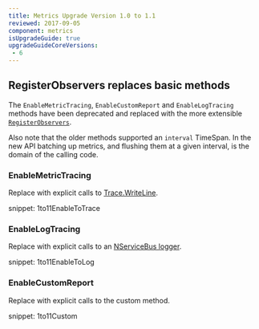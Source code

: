 ```yaml
---
title: Metrics Upgrade Version 1.0 to 1.1
reviewed: 2017-09-05
component: metrics
isUpgradeGuide: true
upgradeGuideCoreVersions:
 - 6
---
```



## RegisterObservers replaces basic methods

The `EnableMetricTracing`, `EnableCustomReport` and `EnableLogTracing` methods have been deprecated and replaced with the more extensible [`RegisterObservers`](/nservicebus/operations/metrics/raw.md#reporting-metrics-data-to-any-external-storage).

Also note that the older methods supported an `interval` TimeSpan. In the new API batching up metrics, and flushing them at a given interval, is the domain of the calling code.


### EnableMetricTracing

Replace with explicit calls to [Trace.WriteLine](https://msdn.microsoft.com/en-us/library/system.diagnostics.trace.writeline.aspx).

snippet: 1to11EnableToTrace


### EnableLogTracing

Replace with explicit calls to an [NServiceBus logger](/nservicebus/logging/usage.md).

snippet: 1to11EnableToLog


### EnableCustomReport

Replace with explicit calls to the custom method.

snippet: 1to11Custom
